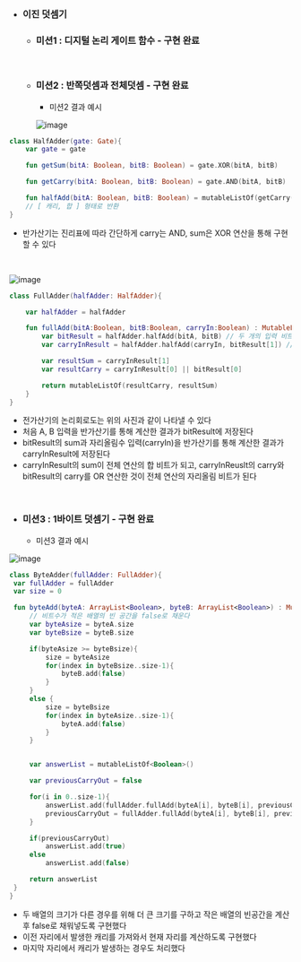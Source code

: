 - ### 이진 덧셈기
  + ### 미션1 : 디지털 논리 게이트 함수 - 구현 완료
  <br>
  
  + ### 미션2 : 반쪽덧셈과 전체덧셈 - 구현 완료
    + 미션2 결과 예시

    ![image](https://user-images.githubusercontent.com/69443895/147958692-b672f46d-e1a0-4d1e-943f-8a4567ba077b.png)

```kotlin
class HalfAdder(gate: Gate){
    var gate = gate

    fun getSum(bitA: Boolean, bitB: Boolean) = gate.XOR(bitA, bitB)

    fun getCarry(bitA: Boolean, bitB: Boolean) = gate.AND(bitA, bitB)

    fun halfAdd(bitA: Boolean, bitB: Boolean) = mutableListOf(getCarry(bitA, bitB), getSum(bitA, bitB))
    // [ 캐리, 합 ] 형태로 반환
}
```
- 반가산기는 진리표에 따라 간단하게 carry는 AND, sum은 XOR 연산을 통해 구현할 수 있다
<br>

![image](https://user-images.githubusercontent.com/69443895/148030969-079397d6-1463-4b45-943d-30f15c738997.png)

```kotlin
class FullAdder(halfAdder: HalfAdder){

    var halfAdder = halfAdder

    fun fullAdd(bitA:Boolean, bitB:Boolean, carryIn:Boolean) : MutableList<Boolean>{
        var bitResult = halfAdder.halfAdd(bitA, bitB) // 두 개의 입력 비트 연산 결과
        var carryInResult = halfAdder.halfAdd(carryIn, bitResult[1]) // 입력으로 받은 캐리와 위 연산 결과로 나온 sum을 계산해준다

        var resultSum = carryInResult[1]
        var resultCarry = carryInResult[0] || bitResult[0]

        return mutableListOf(resultCarry, resultSum)
    }
}
```
  - 전가산기의 논리회로도는 위의 사진과 같이 나타낼 수 있다
  - 처음 A, B 입력을 반가산기를 통해 계산한 결과가 bitResult에 저장된다
  - bitResult의 sum과 자리올림수 입력(carryIn)을 반가산기를 통해 계산한 결과가 carryInResult에 저장된다
  - carryInResult의 sum이 전체 연산의 합 비트가 되고, carryInReuslt의 carry와 bitResult의 carry를 OR 연산한 것이 전체 연산의 자리올림 비트가 된다 
<br>

   + ### 미션3 : 1바이트 덧셈기 - 구현 완료
      + 미션3 결과 예시
    
   ![image](https://user-images.githubusercontent.com/69443895/147958431-f2d9577f-54de-4a01-8857-1b4e52ffaa41.png)
    
    
   ```kotlin
   class ByteAdder(fullAdder: FullAdder){
    var fullAdder = fullAdder
    var size = 0

    fun byteAdd(byteA: ArrayList<Boolean>, byteB: ArrayList<Boolean>) : MutableList<Boolean>{
        // 비트수가 적은 배열의 빈 공간을 false로 채운다
        var byteAsize = byteA.size
        var byteBsize = byteB.size

        if(byteAsize >= byteBsize){
            size = byteAsize
            for(index in byteBsize..size-1){
                byteB.add(false)
            }
        }
        else {
            size = byteBsize
            for(index in byteAsize..size-1){
                byteA.add(false)
            }
        }


        var answerList = mutableListOf<Boolean>()

        var previousCarryOut = false

        for(i in 0..size-1){
            answerList.add(fullAdder.fullAdd(byteA[i], byteB[i], previousCarryOut)[1]) // sum 저장
            previousCarryOut = fullAdder.fullAdd(byteA[i], byteB[i], previousCarryOut)[0] // 캐리 저장
        }

        if(previousCarryOut)
            answerList.add(true)
        else
            answerList.add(false)

        return answerList
    }
}
   ```
   - 두 배열의 크기가 다른 경우를 위해 더 큰 크기를 구하고 작은 배열의 빈공간을 계산 후 false로 채워넣도록 구현했다
   - 이전 자리에서 발생한 캐리를 가져와서 현재 자리를 계산하도록 구현했다
   - 마지막 자리에서 캐리가 발생하는 경우도 처리했다
